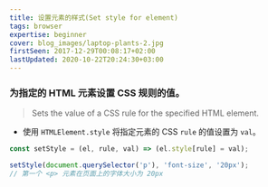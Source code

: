 ```yaml
---
title: 设置元素的样式(Set style for element)
tags: browser
expertise: beginner
cover: blog_images/laptop-plants-2.jpg
firstSeen: 2017-12-29T00:08:17+02:00
lastUpdated: 2020-10-22T20:24:30+03:00
---
```


### 为指定的 HTML 元素设置 CSS 规则的值。
> Sets the value of a CSS rule for the specified HTML element.

- 使用 `HTMLElement.style` 将指定元素的 CSS `rule` 的值设置为 `val`。

```js
const setStyle = (el, rule, val) => (el.style[rule] = val);
```

```js
setStyle(document.querySelector('p'), 'font-size', '20px');
// 第一个 <p> 元素在页面上的字体大小为 20px
```
